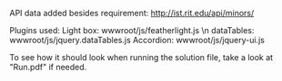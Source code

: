 API data added besides requirement:
http://ist.rit.edu/api/minors/

Plugins used:
Light box: wwwroot/js/featherlight.js \n
dataTables: wwwroot/js/jquery.dataTables.js
Accordion: wwwroot/js/jquery-ui.js

To see how it should look when running the solution file, take a look at "Run.pdf" if needed.
